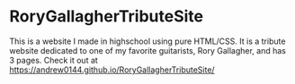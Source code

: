 # RoryGallagherTributeSite
This is a website I made in highschool using pure HTML/CSS. It is a tribute website dedicated to one of my favorite guitarists, Rory Gallagher, and has 3 pages. 
Check it out at https://andrew0144.github.io/RoryGallagherTributeSite/
